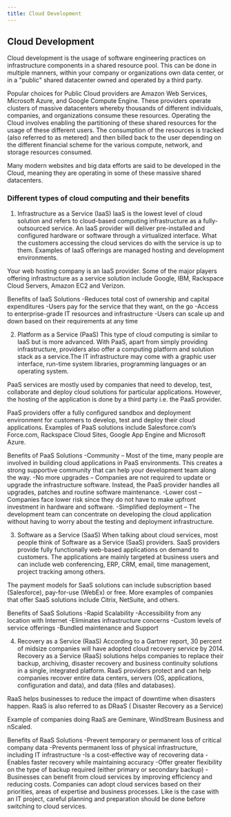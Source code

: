 ```yaml
---
title: Cloud Development
---
```

## Cloud Development

Cloud development is the usage of software engineering practices on infrastructure components in a shared resource pool. This can be done in multiple manners, within your company or organizations own data center, or in a "public" shared datacenter owned and operated by a third party.

Popular choices for Public Cloud providers are Amazon Web Services, Microsoft Azure, and Google Compute Engine. These providers operate clusters of massive datacenters whereby thousands of different individuals, companies, and organizations consume these resources. Operating the Cloud involves enabling the partitioning of these shared resources for the usage of these different users. The consumption of the resources is tracked (also referred to as metered) and then billed back to the user depending on the different financial scheme for the various compute, network, and storage resources consumed.

Many modern websites and big data efforts are said to be developed in the Cloud, meaning they are operating in some of these massive shared datacenters.

### Different types of cloud computing and their benefits

1. Infrastructure as a Service (IaaS)
IaaS is the lowest level of cloud solution and refers to cloud-based computing infrastructure as a fully-outsourced service. An IaaS provider will deliver pre-installed and configured hardware or software through a virtualized interface. What the customers accessing the cloud services do with the service is up to them. Examples of IaaS offerings are managed hosting and development environments.

Your web hosting company is an IaaS provider. Some of the major players offering infrastructure as a service solution include Google, IBM, Rackspace Cloud Servers, Amazon EC2 and Verizon.

Benefits of IaaS Solutions
-Reduces total cost of ownership and capital expenditures
-Users pay for the service that they want, on the go
-Access to enterprise-grade IT resources and infrastructure
-Users can scale up and down based on their requirements at any time


2. Platform as a Service (PaaS)
This type of cloud computing is similar to IaaS but is more advanced. With PaaS, apart from simply providing infrastructure, providers also offer a computing platform and solution stack as a service.The IT infrastructure may come with a graphic user interface, run-time system libraries, programming languages or an operating system.

PaaS services are mostly used by companies that need to develop, test, collaborate and deploy cloud solutions for particular applications. However, the hosting of the application is done by a third party i.e. the PaaS provider.

PaaS providers offer a fully configured sandbox and deployment environment for customers to develop, test and deploy their cloud applications. Examples of PaaS solutions include Salesforce.com’s Force.com, Rackspace Cloud Sites, Google App Engine and Microsoft Azure.

Benefits of PaaS Solutions
-Community – Most of the time, many people are involved in building cloud applications in PaaS environments. This creates a strong supportive community that can help your development team along the way.
-No more upgrades – Companies are not required to update or upgrade the infrastructure software. Instead, the PaaS provider handles all upgrades, patches and routine software maintenance.
-Lower cost – Companies face lower risk since they do not have to make upfront investment in hardware and software.
-Simplified deployment – The development team can concentrate on developing the cloud application without having to worry about the testing and deployment infrastructure.


3. Software as a Service (SaaS)
When talking about cloud services, most people think of Software as a Service (SaaS) providers. SaaS providers provide fully functionally web-based applications on demand to customers. The applications are mainly targeted at business users and can include web conferencing, ERP, CRM, email, time management, project tracking among others.

The payment models for SaaS solutions can include subscription based (Salesforce), pay-for-use (WebEx) or free. More examples of companies that offer SaaS solutions include Citrix, NetSuite, and others.

Benefits of SaaS Solutions
-Rapid Scalability
-Accessibility from any location with Internet
-Eliminates infrastructure concerns
-Custom levels of service offerings
-Bundled maintenance and Support


4. Recovery as a Service (RaaS)
According to a Gartner report, 30 percent of midsize companies will have adopted cloud recovery service by 2014. Recovery as a Service (RaaS) solutions helps companies to replace their backup, archiving, disaster recovery and business continuity solutions in a single, integrated platform. RaaS providers protect and can help companies recover entire data centers, servers (OS, applications, configuration and data), and data (files and databases).

RaaS helps businesses to reduce the impact of downtime when disasters happen. RaaS is also referred to as DRaaS ( Disaster Recovery as a Service)

Example of companies doing RaaS are Geminare, WindStream Business and nScaled.

Benefits of RaaS Solutions
-Prevent temporary or permanent loss of critical company data
-Prevents permanent loss of physical infrastructure, including IT infrastructure
-Is a cost-effective way of recovering data
-Enables faster recovery while maintaining accuracy
-Offer greater flexibility on the type of backup required (either primary or secondary backup)
-Businesses can benefit from cloud services by improving efficiency and reducing costs. Companies can adopt cloud services based on their priorities, areas of expertise and business processes. Like is the case with an IT project, careful planning and preparation should be done before switching to cloud services.

